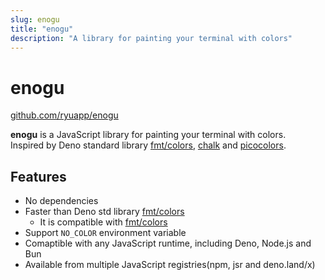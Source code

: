 ```yaml
---
slug: enogu
title: "enogu"
description: "A library for painting your terminal with colors"
---
```


# enogu

[github.com/ryuapp/enogu](https://github.com/ryuapp/enogu)

**enogu** is a JavaScript library for painting your terminal with colors.\
Inspired by Deno standard library [fmt/colors](https://deno.land/std/fmt/colors.ts), [chalk](https://github.com/chalk/chalk) and [picocolors](https://github.com/alexeyraspopov/picocolors).

## Features

- No dependencies
- Faster than Deno std library [fmt/colors](https://deno.land/std/fmt/colors.ts)
  - It is compatible with [fmt/colors](https://deno.land/std/fmt/colors.ts)
- Support `NO_COLOR` environment variable
- Comaptible with any JavaScript runtime, including Deno, Node.js and Bun
- Available from multiple JavaScript registries(npm, jsr and deno.land/x)
